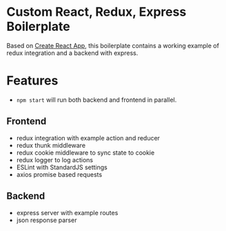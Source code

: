 
# Custom React, Redux, Express Boilerplate

Based on [Create React App](https://github.com/facebook/create-react-app), this boilerplate contains a working example of redux integration and a backend with express.

# Features 
* `npm start` will run both backend and frontend in parallel.

## Frontend
* redux integration with example action and reducer
* redux thunk middleware
* redux cookie middleware to sync state to cookie
* redux logger to log actions
* ESLint with StandardJS settings
* axios promise based requests
 

## Backend
* express server with example routes
* json response parser


